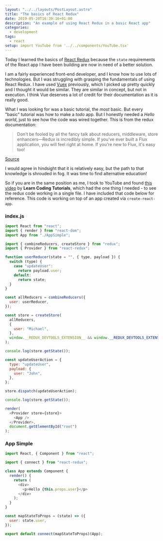 ```yaml
---
layout: "../../layouts/PostLayout.astro"
title: "The basics of React Redux"
date: 2019-05-20T16:39:16+01:00
description: "An example of using React Redux in a basic React app"
categories:
  - development
tags:
  - react
setup: import YouTube from '../../components/YouTube.tsx'
---
```


Today I learned the basics of [React Redux](https://react-redux.js.org/) because the `state` requirements of the React app I have been building are now in need of a better solution.

I am a fairly experienced front-end developer, and I know how to use lots of technologies. But I was struggling with grasping the fundamentals of using React Redux. I have used [Vuex](https://vuex.vuejs.org/) previously, which I picked up pretty quickly and I thought it would be similar. They are similar in concept, but not in execution. I think Vue deserves a lot of credit for their documentation as it is really good.

What I was looking for was a basic tutorial, the _most_ basic. But every "basic" tutorial was how to make a _todo_ app. But I honestly needed a _Hello world_, just to see how the code was wired together. This is from the redux documentation:

> Don't be fooled by all the fancy talk about reducers, middleware, store enhancers—Redux is incredibly simple. If you've ever built a Flux application, you will feel right at home. If you're new to Flux, it's easy too!

[Source](https://redux-docs.netlify.com/basics/basic-tutorial)

I would agree in hindsight that it is relatively easy, but the path to that knowledge is shrouded in fog. It was time to find alternative education!

<!--more-->

<YouTube src="https://www.youtube.com/embed/OSSpVLpuVWA" />

So if you are in the same position as me, I took to YouTube and found [this video](https://www.youtube.com/watch?v=OSSpVLpuVWA) by **Learn Coding Tutorials**, which had the one thing I needed - to see the redux code working in a single file. I have included that code below for reference. This code is working on top of an app created via `create-react-app`.

### index.js

```javascript
import React from "react";
import { render } from "react-dom";
import App from "./AppSimple";

import { combineReducers, createStore } from "redux";
import { Provider } from "react-redux";

function userReducer(state = "", { type, payload }) {
  switch (type) {
    case "updateUser":
      return payload.user;
    default:
      return state;
  }
}

const allReducers = combineReducers({
  user: userReducer,
});

const store = createStore(
  allReducers,
  {
    user: "Michael",
  },
  window.__REDUX_DEVTOOLS_EXTENSION__ && window.__REDUX_DEVTOOLS_EXTENSION__()
);

console.log(store.getState());

const updateUserAction = {
  type: "updateUser",
  payload: {
    user: "John",
  },
};

store.dispatch(updateUserAction);

console.log(store.getState());

render(
  <Provider store={store}>
    <App />
  </Provider>,
  document.getElementById("root")
);
```

### App Simple

```javascript
import React, { Component } from "react";

import { connect } from "react-redux";

class App extends Component {
  render() {
    return (
      <div>
        <p>Hello {this.props.user}</p>
      </div>
    );
  }
}

const mapStateToProps = (state) => ({
  user: state.user,
});

export default connect(mapStateToProps)(App);
```

<!--more-->
